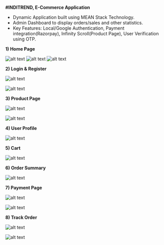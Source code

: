 **#INDITREND, E-Commerce Application**
* Dynamic Application built using MEAN Stack Technology.
* Admin Dashboard to display orders/sales and other statistics.
* Key Features: Local/Google Authentication, Payment integration(Razorpay), Infinity
   Scroll(Product Page), User Verification using OTP.


**1) Home Page**

![alt text](https://drive.google.com/thumbnail?id=1UQbL-2WDvsniYuQhYXjDW_iyV8gpsqbC&sz=w457-h801)  ![alt text](https://drive.google.com/thumbnail?id=1B64uIzvsDrt77WsiorCYeQV8Q_8foXyc&sz=w442-h782)  ![alt text](https://drive.google.com/thumbnail?id=1Hl77-pblj45Az1AgpPe_7z1SPzrHja7e&sz=w445-h813)


**2) Login & Register**

![alt text](https://drive.google.com/thumbnail?id=1dUKy_i0RZmmgnUcvYJmtOeMcdGEsK0dg&sz=w1429-h847)

![alt text](https://drive.google.com/thumbnail?id=17G3NLAXj_Sf70FgVnAidBS_upN9QJdnA&sz=w1426-h914)


**3) Product Page**

![alt text](https://drive.google.com/thumbnail?id=1lPrqLbxAxHyhfYZOAeMdU1ptUZU4sQB7&sz=w1298-h920)

![alt text](https://drive.google.com/thumbnail?id=1Hoo3lJwzMgBxvVgMsgff0sfudxIjMy26&sz=w1428-h933)


**4) User Profile**

![alt text](https://drive.google.com/thumbnail?id=119a3tjyTN_ctIzCpT517EGMzL0I1HDj7&sz=w1407-h915)


**5) Cart**

![alt text](https://drive.google.com/thumbnail?id=1w5L0h7b7o0mztwJlrdjS1lL8khsnt06_&sz=w1418-h817)


**6) Order Summary**

![alt text](https://drive.google.com/thumbnail?id=1b0KY58RyBQk9iEbwm1ySmT4qE3ldu9q-&sz=w1426-h941)


**7) Payment Page**

![alt text](https://drive.google.com/thumbnail?id=1migNmoD7Gn4JW6quzdS8kpxTyMMpGbUb&sz=w1464-h931)

![alt text](https://drive.google.com/thumbnail?id=1bD1apApyU1Znx-CjKqQ1rf-rt5bvamjO&sz=w1428-h913)


**8) Track Order**

![alt text](https://drive.google.com/thumbnail?id=1MbI4Er8-89RA8ySgIwai90Q1ZoG7A20N&sz=w1449-h586)

![alt text](https://drive.google.com/thumbnail?id=1SeQhB33BXM4Eyf1jPeykRaw3agCdQm0Y&sz=w1444-h930)

